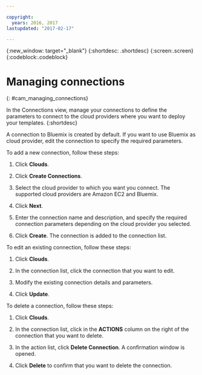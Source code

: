 ```yaml
---

copyright:
  years: 2016, 2017
lastupdated: "2017-02-17"

---
```

<!-- Copyright info and last updated date at top of file: REQUIRED
    The copyright and lastupdated info is YAML content that must occur at the top of the MD file, before attributes are listed.
    It must be --- surrounded by 3 dashes ---
    The value "years" can contain just one year or a two years separated by a comma. (years: 2014, 2016)
    The value "lastupdated" must be followed by a machine date in quotes in the following format: "YYYY-MM-DD"
    The value for "years" must be indented 2 spaces under "copyright", followed by "lastupdated" which should start on its own non-indented line.

-->

<!-- Common attributes used in the template are defined as follows: -->
{:new_window: target="_blank"}
{:shortdesc: .shortdesc}
{:screen:.screen}
{:codeblock:.codeblock}

<!-- Additional task topic: OPTIONAL
This is the template for additional task topics that are needed beyond the basic tasks in the getting started index.md.  As needed, other task topics can be included, with titles such as "Configuring x", "Administering y", "Managing z", etc. This topic is a peer of the getting started index.md in the <servicename>.ditamap. This topic can have one level of children and they also can be referenced in <servicename>.ditamap -->

# Managing connections
<!-- for example, Uploading your data -->
{: #cam_managing_connections}
<!-- Provide an appropriate ID above -->

<!-- The short description section should include a sentence describing why this task is needed. For search engine optimization, include the service long name and "Bluemix". For example: -->

In the Connections view, manage your connections to define the parameters to connect to the cloud providers where you want to deploy your templates.
{:shortdesc}

A connection to Bluemix is created by default. If you want to use Bluemix as cloud provider, edit the connection to specify the required parameters.

To add a new connection, follow these steps:

1. Click **Clouds**.

2. Click **Create Connections**. 

3. Select the cloud provider to which you want you connect. The supported cloud providers are Amazon EC2 and Bluemix.

4. Click **Next**.

5. Enter the connection name and description, and specify the required connection parameters depending on the cloud provider you selected.

6. Click **Create**. The connection is added to the connection list.

To edit an existing connection, follow these steps:

1. Click **Clouds**.

2. In the connection list, click the connection that you want to edit.

3. Modify the existing connection details and parameters.

4. Click **Update**.

To delete a connection, follow these steps:

1. Click **Clouds**.

2. In the connection list, click in the **ACTIONS** column on the right of the connection that you want to delete.

3. In the action list, click **Delete Connection**. A confirmation window is opened.

4. Click **Delete** to confirm that you want to delete the connection.






